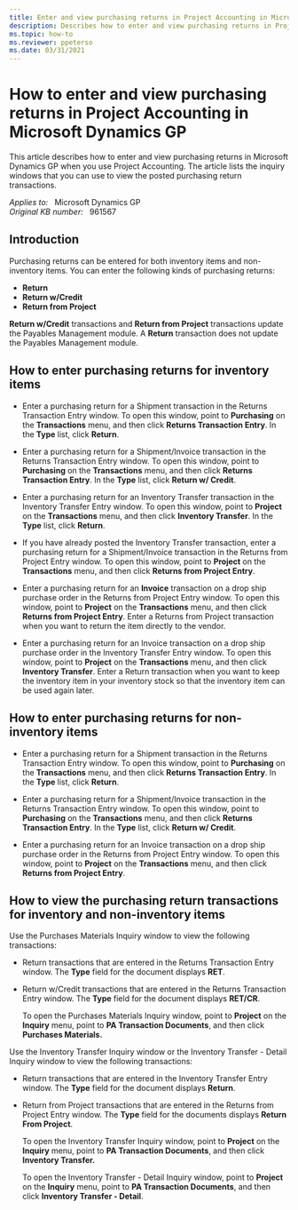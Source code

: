 ```yaml
---
title: Enter and view purchasing returns in Project Accounting in Microsoft Dynamics GP
description: Describes how to enter and view purchasing returns in Project Accounting in Microsoft Dynamics GP.
ms.topic: how-to
ms.reviewer: ppeterso
ms.date: 03/31/2021
---
```

# How to enter and view purchasing returns in Project Accounting in Microsoft Dynamics GP

This article describes how to enter and view purchasing returns in Microsoft Dynamics GP when you use Project Accounting. The article lists the inquiry windows that you can use to view the posted purchasing return transactions.

_Applies to:_ &nbsp; Microsoft Dynamics GP  
_Original KB number:_ &nbsp; 961567

## Introduction

Purchasing returns can be entered for both inventory items and non-inventory items. You can enter the following kinds of purchasing returns:

- **Return**  
- **Return w/Credit**  
- **Return from Project**

**Return w/Credit** transactions and **Return from Project** transactions update the Payables Management module. A **Return** transaction does not update the Payables Management module.

## How to enter purchasing returns for inventory items

- Enter a purchasing return for a Shipment transaction in the Returns Transaction Entry window. To open this window, point to **Purchasing** on the **Transactions** menu, and then click **Returns Transaction Entry**. In the **Type** list, click **Return**.

- Enter a purchasing return for a Shipment/Invoice transaction in the Returns Transaction Entry window. To open this window, point to **Purchasing** on the **Transactions** menu, and then click **Returns Transaction Entry**. In the **Type** list, click **Return w/ Credit**.

- Enter a purchasing return for an Inventory Transfer transaction in the Inventory Transfer Entry window. To open this window, point to **Project** on the **Transactions** menu, and then click **Inventory Transfer**. In the **Type** list, click **Return**.

- If you have already posted the Inventory Transfer transaction, enter a purchasing return for a Shipment/Invoice transaction in the Returns from Project Entry window. To open this window, point to **Project** on the **Transactions** menu, and then click **Returns from Project Entry**.

- Enter a purchasing return for an **Invoice** transaction on a drop ship purchase order in the Returns from Project Entry window. To open this window, point to **Project** on the **Transactions** menu, and then click **Returns from Project Entry**. Enter a Returns from Project transaction when you want to return the item directly to the vendor.

- Enter a purchasing return for an Invoice transaction on a drop ship purchase order in the Inventory Transfer Entry window. To open this window, point to **Project** on the **Transactions** menu, and then click **Inventory Transfer**. Enter a Return transaction when you want to keep the inventory item in your inventory stock so that the inventory item can be used again later.

## How to enter purchasing returns for non-inventory items

- Enter a purchasing return for a Shipment transaction in the Returns Transaction Entry window. To open this window, point to **Purchasing** on the **Transactions** menu, and then click **Returns Transaction Entry**. In the **Type** list, click **Return**.

- Enter a purchasing return for a Shipment/Invoice transaction in the Returns Transaction Entry window. To open this window, point to **Purchasing** on the **Transactions** menu, and then click **Returns Transaction Entry**. In the **Type** list, click **Return w/ Credit**.

- Enter a purchasing return for an Invoice transaction on a drop ship purchase order in the Returns from Project Entry window. To open this window, point to **Project** on the **Transactions** menu, and then click **Returns from Project Entry**.

## How to view the purchasing return transactions for inventory and non-inventory items

Use the Purchases Materials Inquiry window to view the following transactions:

- Return transactions that are entered in the Returns Transaction Entry window. The **Type** field for the document displays **RET**.

- Return w/Credit transactions that are entered in the Returns Transaction Entry window. The **Type** field for the document displays **RET/CR**.

    To open the Purchases Materials Inquiry window, point to **Project** on the **Inquiry** menu, point to **PA Transaction Documents**, and then click **Purchases Materials.**

Use the Inventory Transfer Inquiry window or the Inventory Transfer - Detail Inquiry window to view the following transactions:

- Return transactions that are entered in the Inventory Transfer Entry window. The **Type** field for the document displays **Return**.

- Return from Project transactions that are entered in the Returns from Project Entry window. The **Type** field for the documents displays **Return From Project**.

    To open the Inventory Transfer Inquiry window, point to **Project** on the **Inquiry** menu, point to **PA Transaction Documents**, and then click **Inventory Transfer.**  

    To open the Inventory Transfer - Detail Inquiry window, point to **Project** on the **Inquiry** menu, point to **PA Transaction Documents**, and then click **Inventory Transfer - Detail**.
